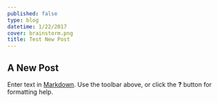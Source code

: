 ```yaml
---
published: false
type: blog
datetime: 1/22/2017
cover: brainstorm.png
title: Test New Post
---
```

## A New Post

Enter text in [Markdown](http://daringfireball.net/projects/markdown/). Use the toolbar above, or click the **?** button for formatting help.
